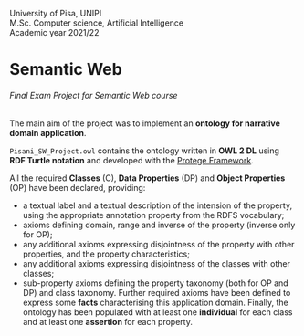 University of Pisa, UNIPI \
M.Sc. Computer science, Artificial Intelligence \
Academic year 2021/22 

# Semantic Web

###### Final Exam Project for Semantic Web course

The main aim of the project was to implement an **ontology for narrative domain application**.

`Pisani_SW_Project.owl` contains the ontology written in **OWL 2 DL** using **RDF Turtle notation** and developed with the [Protege Framework](https://protege.stanford.edu/).

All the required **Classes** (C), **Data Properties** (DP) and **Object Properties** (OP) have been declared, providing:
- a textual label and a textual description of the intension of the property, using the appropriate annotation property from the RDFS vocabulary;
- axioms defining domain, range and inverse of the property (inverse only for OP); 
- any additional axioms expressing disjointness of the property with other properties, and the property characteristics;
- any additional axioms expressing disjointness of the classes with other classes;
- sub-property axioms defining the property taxonomy (both for OP and DP) and class taxonomy.
Further required axioms have been defined to express some **facts** characterising this application domain. 
Finally, the ontology has been populated with at least one **individual** for each class and at least one **assertion** for each property.
